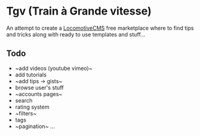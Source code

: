 # Tgv (Train à Grande vitesse)
An attempt to create a [LocomotiveCMS](https://www.locomotivecms.com) free marketplace where to find tips and tricks along with ready to use templates and stuff...

## Todo
* ~add videos (youtube vimeo)~
* add tutorials
* ~add tips -> gists~
* browse user's stuff
* ~accounts pages~
* search
* rating system
* ~filters~
* tags
* ~pagination~
...
